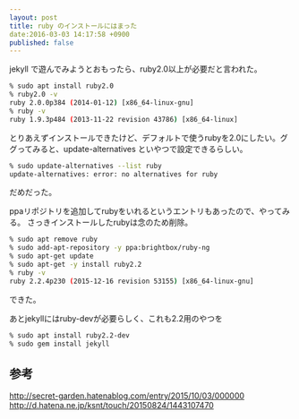 ```yaml
---
layout: post
title: ruby のインストールにはまった
date:2016-03-03 14:17:58 +0900
published: false
---
```


jekyll で遊んでみようとおもったら、ruby2.0以上が必要だと言われた。

```bash
% sudo apt install ruby2.0
% ruby2.0 -v
ruby 2.0.0p384 (2014-01-12) [x86_64-linux-gnu]
% ruby -v
ruby 1.9.3p484 (2013-11-22 revision 43786) [x86_64-linux]
```

とりあえずインストールできたけど、デフォルトで使うrubyを2.0にしたい。ググってみると、update-alternatives といやつで設定できるらしい。

```bash
% sudo update-alternatives --list ruby
update-alternatives: error: no alternatives for ruby
```

だめだった。

ppaリポジトリを追加してrubyをいれるというエントリもあったので、やってみる。
さっきインストールしたrubyは念のため削除。

```bash
% sudo apt remove ruby
% sudo add-apt-repository -y ppa:brightbox/ruby-ng
% sudo apt-get update
% sudo apt-get -y install ruby2.2
% ruby -v
ruby 2.2.4p230 (2015-12-16 revision 53155) [x86_64-linux-gnu]
```

できた。

あとjekyllにはruby-devが必要らしく、これも2.2用のやつを

```bash
% sudo apt install ruby2.2-dev
% sudo gem install jekyll
```

## 参考
http://secret-garden.hatenablog.com/entry/2015/10/03/000000
http://d.hatena.ne.jp/ksnt/touch/20150824/1443107470


